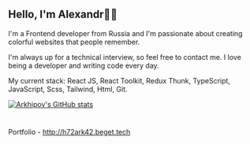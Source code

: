 ## Hello, I'm Alexandr👋🏼

I'm a Frontend developer from Russia and I'm passionate about creating colorful websites that people remember. 

I'm always up for a technical interview, so feel free to contact me. I love being a developer and writing code every day.

My current stack: React JS, React Toolkit, Redux Thunk, TypeScript, JavaScript, Scss, Tailwind, Html, Git.

[![Arkhipov's GitHub stats](https://github-readme-stats.vercel.app/api?username=HODOR72&theme=radical)](https://github.com/HODOR72)
#
Portfolio - http://h72ark42.beget.tech
